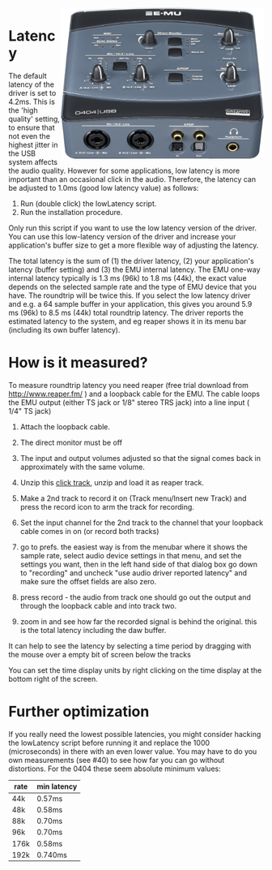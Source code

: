<img align="right" width="400" src="E-MU_0404_USB.jpg"/>

Latency
=======
The default latency of the driver is set to 4.2ms. This is the 'high quality' setting, 
to ensure that not even the highest jitter in the USB system affects the audio quality.
However for some applications, low latency is more important than an occasional click in 
the audio. Therefore, the latency can be adjusted to 1.0ms (good low latency value) as follows:

1. Run (double click) the lowLatency script.
2. Run the installation procedure.

Only run this script if you want to use the low latency version of the driver. You can use this low-latency version of the driver and increase your application's buffer size to get a more flexible way of adjusting the latency.

The total latency is the sum of (1) the driver latency, (2) your application's latency (buffer setting) and (3) the EMU internal latency. The EMU one-way internal latency typically is 1.3 ms (96k) to 1.8 ms (44k), the exact value depends on the selected sample rate and the type of EMU device that you have. The roundtrip will be twice this. If you select the low latency driver and e.g. a 64 sample buffer in your application, this gives you around 5.9 ms (96k) to 8.5 ms (44k) total roundtrip latency. The driver reports the estimated latency to the system, and eg reaper shows it in its menu bar (including its own buffer latency). 

How is it measured?
===================
To measure roundtrip latency you need reaper (free trial download from http://www.reaper.fm/ ) and a loopback cable for the EMU. The cable loops the EMU output (either TS jack or 1/8" stereo TRS jack) into a line input ( 1/4" TS jack)

 1. Attach the loopback cable.

 2. The direct monitor must be off
 
 3. The input and output volumes adjusted so that the signal comes back in approximately with the same volume.

 4. Unzip this <a href="3clicks.wav.zip">click track</a>, unzip and load it as reaper track.

 5. Make a 2nd track to record it on (Track menu/Insert new Track) and press the record icon to arm the track for recording.

 6. Set the input channel for the 2nd track to the channel that your loopback cable comes in on (or record both tracks)

 7.   go to prefs. the easiest way is from the menubar where it shows the sample rate, select audio device settings in that menu, and set the settings you want, then in the left hand side of that dialog box go down to "recording" and uncheck "use audio driver reported latency" and make sure the offset fields are also zero.

 8. press record - the audio from track one should go out the output and through the loopback cable and into track two.

 9. zoom in and see how far the recorded signal is behind the original. this is the total latency including the daw buffer.

It can help to see the latency by selecting a time period by dragging with the mouse over a empty bit of screen below the tracks

You can set the time display units by right clicking on the time display at the bottom right of the screen.

Further optimization
=======
If you really need the lowest possible latencies, you might consider hacking the lowLatency script before running it and replace the 1000 (microseconds) in there with an even lower value. You may have to do you own measurements (see #40) to see how far you can go without distortions. For the 0404 these seem absolute minimum values:

| rate | min latency |
| --- | --- |
| 44k |  0.57ms |
| 48k | 0.58ms |
| 88k | 0.70ms |
| 96k | 0.70ms |
| 176k | 0.58ms |
| 192k | 0.740ms |
